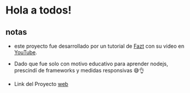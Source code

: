 # Hola a todos!

## notas
- este proyecto fue desarrollado por un tutorial de [Fazt](https://faztweb.com/) con su video en [YouTube](https://www.youtube.com/watch?v=OVESuyVoPkI&ab_channel=Fazt).
- Dado que fue solo con motivo educativo para aprender nodejs, prescindí de frameworks y medidas responsivas 😅👌

- Link del Proyecto [web](proyect-node-express-production.up.railway.app)
